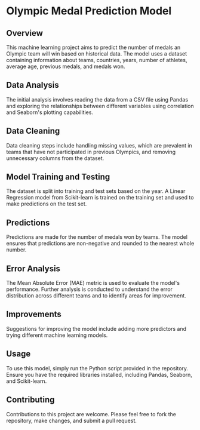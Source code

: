 # Olympic Medal Prediction Model

## Overview
This machine learning project aims to predict the number of medals an Olympic team will win based on historical data. The model uses a dataset containing information about teams, countries, years, number of athletes, average age, previous medals, and medals won.

## Data Analysis
The initial analysis involves reading the data from a CSV file using Pandas and exploring the relationships between different variables using correlation and Seaborn's plotting capabilities.

## Data Cleaning
Data cleaning steps include handling missing values, which are prevalent in teams that have not participated in previous Olympics, and removing unnecessary columns from the dataset.

## Model Training and Testing
The dataset is split into training and test sets based on the year. A Linear Regression model from Scikit-learn is trained on the training set and used to make predictions on the test set.

## Predictions
Predictions are made for the number of medals won by teams. The model ensures that predictions are non-negative and rounded to the nearest whole number.

## Error Analysis
The Mean Absolute Error (MAE) metric is used to evaluate the model's performance. Further analysis is conducted to understand the error distribution across different teams and to identify areas for improvement.

## Improvements
Suggestions for improving the model include adding more predictors and trying different machine learning models.

## Usage
To use this model, simply run the Python script provided in the repository. Ensure you have the required libraries installed, including Pandas, Seaborn, and Scikit-learn.

## Contributing
Contributions to this project are welcome. Please feel free to fork the repository, make changes, and submit a pull request.
